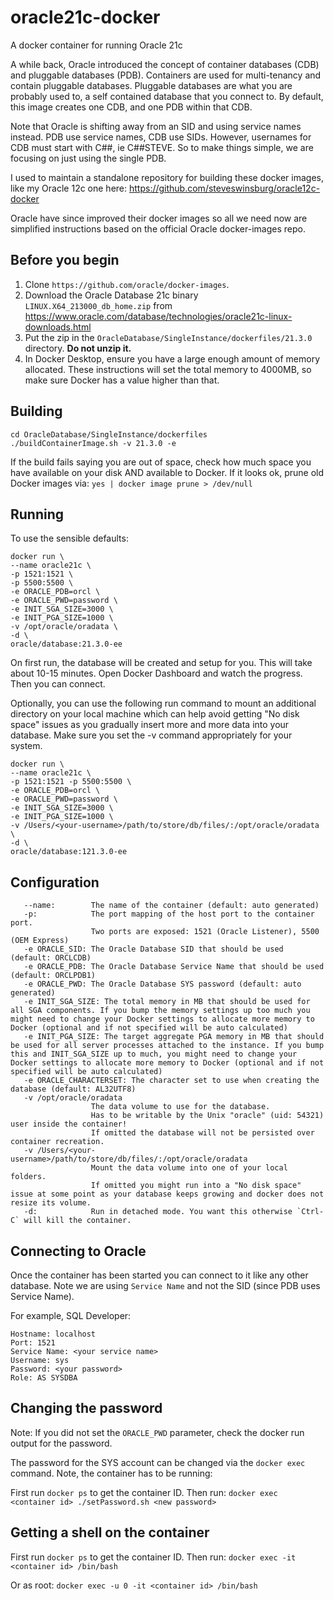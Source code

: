 # oracle21c-docker
A docker container for running Oracle 21c

A while back, Oracle introduced the concept of container databases (CDB) and pluggable databases (PDB). Containers are used for multi-tenancy and contain pluggable databases. Pluggable databases are what you are probably used to, a self contained database that you connect to. By default, this image creates one CDB, and one PDB within that CDB.

Note that Oracle is shifting away from an SID and using service names instead. PDB use service names, CDB use SIDs. However, usernames for CDB must start with C##, ie C##STEVE. So to make things simple, we are focusing on just using the single PDB.

I used to maintain a standalone repository for building these docker images, like my Oracle 12c one here: https://github.com/steveswinsburg/oracle12c-docker

Oracle have since improved their docker images so all we need now are simplified instructions based on the official Oracle docker-images repo.

Before you begin
----------------

1. Clone `https://github.com/oracle/docker-images`.
1. Download the Oracle Database 21c binary `LINUX.X64_213000_db_home.zip` from https://www.oracle.com/database/technologies/oracle21c-linux-downloads.html
1. Put the zip in the `OracleDatabase/SingleInstance/dockerfiles/21.3.0` directory. **Do not unzip it.**
1. In Docker Desktop, ensure you have a large enough amount of memory allocated. These instructions will set the total memory to 4000MB, so make sure Docker has a value higher than that.

Building
--------

````
cd OracleDatabase/SingleInstance/dockerfiles
./buildContainerImage.sh -v 21.3.0 -e
````

If the build fails saying you are out of space, check how much space you have available on your disk AND available to Docker. If it looks ok, prune old Docker images via: 
`yes | docker image prune > /dev/null`

Running
-------

To use the sensible defaults:

```
docker run \
--name oracle21c \
-p 1521:1521 \
-p 5500:5500 \
-e ORACLE_PDB=orcl \
-e ORACLE_PWD=password \
-e INIT_SGA_SIZE=3000 \
-e INIT_PGA_SIZE=1000 \
-v /opt/oracle/oradata \
-d \
oracle/database:21.3.0-ee
```

On first run, the database will be created and setup for you. This will take about 10-15 minutes. Open Docker Dashboard and watch the progress. Then you can connect.

Optionally, you can use the following run command to mount an additional directory on your local machine which can help avoid getting "No disk space" issues as you gradually insert more and more data into your database. Make sure you set the -v command appropriately for your system.

```
docker run \
--name oracle21c \
-p 1521:1521 -p 5500:5500 \
-e ORACLE_PDB=orcl \
-e ORACLE_PWD=password \
-e INIT_SGA_SIZE=3000 \
-e INIT_PGA_SIZE=1000 \
-v /Users/<your-username>/path/to/store/db/files/:/opt/oracle/oradata \
-d \
oracle/database:121.3.0-ee
```

Configuration
-------------

```
   --name:        The name of the container (default: auto generated)
   -p:            The port mapping of the host port to the container port.
                  Two ports are exposed: 1521 (Oracle Listener), 5500 (OEM Express)
   -e ORACLE_SID: The Oracle Database SID that should be used (default: ORCLCDB)
   -e ORACLE_PDB: The Oracle Database Service Name that should be used (default: ORCLPDB1)
   -e ORACLE_PWD: The Oracle Database SYS password (default: auto generated)
   -e INIT_SGA_SIZE: The total memory in MB that should be used for all SGA components. If you bump the memory settings up too much you might need to change your Docker settings to allocate more memory to Docker (optional and if not specified will be auto calculated)
   -e INIT_PGA_SIZE: The target aggregate PGA memory in MB that should be used for all server processes attached to the instance. If you bump this and INIT_SGA_SIZE up to much, you might need to change your Docker settings to allocate more memory to Docker (optional and if not specified will be auto calculated)
   -e ORACLE_CHARACTERSET: The character set to use when creating the database (default: AL32UTF8)
   -v /opt/oracle/oradata
                  The data volume to use for the database.
                  Has to be writable by the Unix "oracle" (uid: 54321) user inside the container!
                  If omitted the database will not be persisted over container recreation.
   -v /Users/<your-username>/path/to/store/db/files/:/opt/oracle/oradata
                  Mount the data volume into one of your local folders.
                  If omitted you might run into a "No disk space" issue at some point as your database keeps growing and docker does not resize its volume.
   -d:            Run in detached mode. You want this otherwise `Ctrl-C` will kill the container.
```

Connecting to Oracle
--------------------

Once the container has been started you can connect to it like any other database. Note we are using `Service Name` and not the SID (since PDB uses Service Name).

For example, SQL Developer:
```
Hostname: localhost
Port: 1521
Service Name: <your service name>
Username: sys
Password: <your password>
Role: AS SYSDBA

```

Changing the password
---------------------

Note: If you did not set the `ORACLE_PWD` parameter, check the docker run output for the password.

The password for the SYS account can be changed via the `docker exec` command. Note, the container has to be running:

First run `docker ps` to get the container ID. Then run:
`docker exec <container id> ./setPassword.sh <new password>`

Getting a shell on the container
--------------------------------
First run `docker ps` to get the container ID. Then run:
`docker exec -it <container id> /bin/bash`

Or as root:
`docker exec -u 0 -it <container id> /bin/bash`
